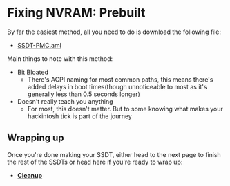 # Fixing NVRAM: Prebuilt

By far the easiest method, all you need to do is download the following file:

* [SSDT-PMC.aml](https://github.com/macos86/Getting-Started-With-ACPI/blob/master/extra-files/compiled/SSDT-PMC.aml)

Main things to note with this method:

* Bit Bloated
  * There's ACPI naming for most common paths, this means there's added delays in boot times(though unnoticeable to most as it's generally less than 0.5 seconds longer)
* Doesn't really teach you anything
  * For most, this doesn't matter. But to some knowing what makes your hackintosh tick is part of the journey
  
## Wrapping up

Once you're done making your SSDT, either head to the next page to finish the rest of the SSDTs or head here if you're ready to wrap up:

* [**Cleanup**](/cleanup.md)
